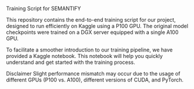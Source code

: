 Training Script for SEMANTIFY

This repository contains the end-to-end training script for our project, designed to run efficiently on Kaggle using a P100 GPU. The original model checkpoints were trained on a DGX server equipped with a single A100 GPU.

To facilitate a smoother introduction to our training pipeline, we have provided a Kaggle notebook. This notebook will help you quickly understand and get started with the training process.

Disclaimer
Slight performance mismatch may occur due to the usage of different GPUs (P100 vs. A100), different versions of CUDA, and PyTorch.

